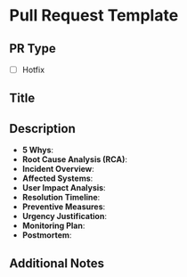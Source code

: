 # Pull Request Template

## PR Type

- [ ] Hotfix

## Title

<!-- A clear and concise title for the PR -->

## Description

<!-- A summary of the changes made and their impact -->

- **5 Whys**:
    <!-- Include a 5 Whys analysis to identify the root cause -->
- **Root Cause Analysis (RCA)**:
    <!-- Provide a detailed RCA -->
- **Incident Overview**:
    <!-- Provide a brief overview of the incident leading to the hotfix -->
- **Affected Systems**:
    <!-- List the systems or components affected by the issue -->
- **User Impact Analysis**:
    <!-- Detail how users were impacted and to what extent -->
- **Resolution Timeline**:
    <!-- Outline the timeline of how the issue was resolved -->
- **Preventive Measures**:
    <!-- Propose measures to prevent similar issues in the future -->
- **Urgency Justification**:
    <!-- Explain why the hotfix is urgent or critical -->
- **Monitoring Plan**:
    <!-- Describe plans for monitoring post-deployment -->
- **Postmortem**:
    <!-- Attach or link to a postmortem report, if available -->

## Additional Notes

<!-- Any additional information or context to provide to reviewers -->

